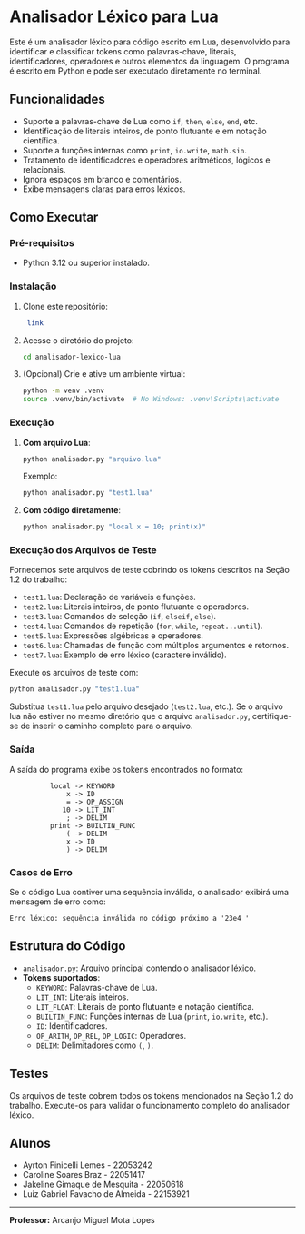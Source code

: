 # Analisador Léxico para Lua

Este é um analisador léxico para código escrito em Lua, desenvolvido para identificar e classificar tokens como palavras-chave, literais, identificadores, operadores e outros elementos da linguagem. O programa é escrito em Python e pode ser executado diretamente no terminal.

## Funcionalidades

- Suporte a palavras-chave de Lua como `if`, `then`, `else`, `end`, etc.
- Identificação de literais inteiros, de ponto flutuante e em notação científica.
- Suporte a funções internas como `print`, `io.write`, `math.sin`.
- Tratamento de identificadores e operadores aritméticos, lógicos e relacionais.
- Ignora espaços em branco e comentários.
- Exibe mensagens claras para erros léxicos.

## Como Executar

### Pré-requisitos
- Python 3.12 ou superior instalado.

### Instalação
1. Clone este repositório:
   ```bash
    link
      ```
2. Acesse o diretório do projeto:
   ```bash
   cd analisador-lexico-lua
   ```
3. (Opcional) Crie e ative um ambiente virtual:
   ```bash
   python -m venv .venv
   source .venv/bin/activate  # No Windows: .venv\Scripts\activate
   ```

### Execução

1. **Com arquivo Lua**:
   ```bash
   python analisador.py "arquivo.lua"
   ```
   Exemplo:
   ```bash
   python analisador.py "test1.lua"
   ```

2. **Com código diretamente**:
   ```bash
   python analisador.py "local x = 10; print(x)"
   ```

### Execução dos Arquivos de Teste
Fornecemos sete arquivos de teste cobrindo os tokens descritos na Seção 1.2 do trabalho:

- `test1.lua`: Declaração de variáveis e funções.
- `test2.lua`: Literais inteiros, de ponto flutuante e operadores.
- `test3.lua`: Comandos de seleção (`if`, `elseif`, `else`).
- `test4.lua`: Comandos de repetição (`for`, `while`, `repeat...until`).
- `test5.lua`: Expressões algébricas e operadores.
- `test6.lua`: Chamadas de função com múltiplos argumentos e retornos.
- `test7.lua`: Exemplo de erro léxico (caractere inválido).

Execute os arquivos de teste com:
```bash
python analisador.py "test1.lua"
```
Substitua `test1.lua` pelo arquivo desejado (`test2.lua`, etc.).
Se o arquivo lua não estiver no mesmo diretório que o arquivo `analisador.py`, certifique-se de inserir o caminho completo para o arquivo.

### Saída
A saída do programa exibe os tokens encontrados no formato:
```
          local -> KEYWORD
              x -> ID
              = -> OP_ASSIGN
             10 -> LIT_INT
              ; -> DELIM
          print -> BUILTIN_FUNC
              ( -> DELIM
              x -> ID
              ) -> DELIM
```

### Casos de Erro
Se o código Lua contiver uma sequência inválida, o analisador exibirá uma mensagem de erro como:
```
Erro léxico: sequência inválida no código próximo a '23e4 '
```

## Estrutura do Código
- `analisador.py`: Arquivo principal contendo o analisador léxico.
- **Tokens suportados**:
  - `KEYWORD`: Palavras-chave de Lua.
  - `LIT_INT`: Literais inteiros.
  - `LIT_FLOAT`: Literais de ponto flutuante e notação científica.
  - `BUILTIN_FUNC`: Funções internas de Lua (`print`, `io.write`, etc.).
  - `ID`: Identificadores.
  - `OP_ARITH`, `OP_REL`, `OP_LOGIC`: Operadores.
  - `DELIM`: Delimitadores como `(`, `)`.

## Testes
Os arquivos de teste cobrem todos os tokens mencionados na Seção 1.2 do trabalho. Execute-os para validar o funcionamento completo do analisador léxico.

## Alunos
- Ayrton Finicelli Lemes - 22053242
- Caroline Soares Braz - 22051417
- Jakeline Gimaque de Mesquita - 22050618
- Luiz Gabriel Favacho de Almeida - 22153921

---

**Professor:** Arcanjo Miguel Mota Lopes

